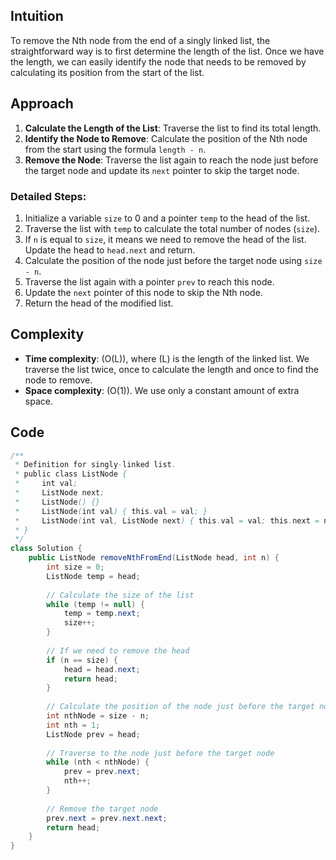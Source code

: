 ## Intuition
To remove the Nth node from the end of a singly linked list, the straightforward way is to first determine the length of the list. Once we have the length, we can easily identify the node that needs to be removed by calculating its position from the start of the list. 

## Approach 
1. **Calculate the Length of the List**: Traverse the list to find its total length.
2. **Identify the Node to Remove**: Calculate the position of the Nth node from the start using the formula `length - n`.
3. **Remove the Node**: Traverse the list again to reach the node just before the target node and update its `next` pointer to skip the target node.

### Detailed Steps:
1. Initialize a variable `size` to 0 and a pointer `temp` to the head of the list.
2. Traverse the list with `temp` to calculate the total number of nodes (`size`).
3. If `n` is equal to `size`, it means we need to remove the head of the list. Update the head to `head.next` and return.
4. Calculate the position of the node just before the target node using `size - n`.
5. Traverse the list again with a pointer `prev` to reach this node.
6. Update the `next` pointer of this node to skip the Nth node.
7. Return the head of the modified list.

## Complexity
- **Time complexity**: \(O(L)\), where \(L\) is the length of the linked list. We traverse the list twice, once to calculate the length and once to find the node to remove.
- **Space complexity**: \(O(1)\). We use only a constant amount of extra space.

## Code
```java
/**
 * Definition for singly-linked list.
 * public class ListNode {
 *     int val;
 *     ListNode next;
 *     ListNode() {}
 *     ListNode(int val) { this.val = val; }
 *     ListNode(int val, ListNode next) { this.val = val; this.next = next; }
 * }
 */
class Solution {
    public ListNode removeNthFromEnd(ListNode head, int n) {        
        int size = 0;
        ListNode temp = head;
        
        // Calculate the size of the list
        while (temp != null) {
            temp = temp.next;
            size++;
        }
        
        // If we need to remove the head
        if (n == size) {
            head = head.next;
            return head;
        }
        
        // Calculate the position of the node just before the target node
        int nthNode = size - n;
        int nth = 1;
        ListNode prev = head;
        
        // Traverse to the node just before the target node
        while (nth < nthNode) {
            prev = prev.next;
            nth++;
        }
        
        // Remove the target node
        prev.next = prev.next.next;
        return head;
    }
}
```
